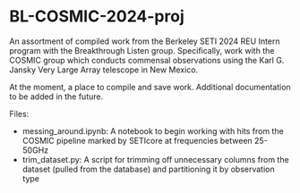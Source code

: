 # BL-COSMIC-2024-proj

An assortment of compiled work from the Berkeley SETI 2024 REU Intern program with the Breakthrough Listen group. Specifically, work with the COSMIC group which conducts commensal observations using the Karl G. Jansky Very Large Array telescope in New Mexico.

At the moment, a place to compile and save work. Additional documentation to be added in the future.

Files:
- messing_around.ipynb: A notebook to begin working with hits from the COSMIC pipeline marked by SETIcore at frequencies between 25-50GHz
- trim_dataset.py: A script for trimming off unnecessary columns from the dataset (pulled from the database) and partitioning it by observation type
